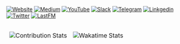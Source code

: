 [![Website](https://img.shields.io/badge/website-000000?style=for-the-badge&logo=About.me&logoColor=white)](https://kvaps.github.io)
[![Medium](https://img.shields.io/badge/Medium-12100E?style=for-the-badge&logo=medium&logoColor=white)](https://kvaps.medium.com/)
[![YouTube](https://img.shields.io/badge/YouTube-FF0000?style=for-the-badge&logo=youtube&logoColor=white)](https://www.youtube.com/watch?v=kMU3JAsFXQk&list=PLigW96d6EqkhiQ8a8R0q29NoPfn3jSw__)
[![Slack](https://img.shields.io/badge/Slack-4A154B?style=for-the-badge&logo=slack&logoColor=white)](https://app.slack.com/client/T09NY5SBT/C9T0QMNG4/user_profile/U6RT1EE4S)
[![Telegram](https://img.shields.io/badge/Telegram-2CA5E0?style=for-the-badge&logo=telegram&logoColor=white)](https://t.me/kvaps)
[![Linkgedin](https://img.shields.io/badge/LinkedIn-0077B5?style=for-the-badge&logo=linkedin&logoColor=white)](https://www.linkedin.com/in/kvaps/)
[![Twitter](https://img.shields.io/badge/Twitter-1DA1F2?style=for-the-badge&logo=twitter&logoColor=white)](https://twitter.com/kvaps)
[![LastFM](https://img.shields.io/badge/last.fm-D51007?style=for-the-badge&logo=last.fm&logoColor=white)](https://www.last.fm/user/kvaps)

<table>
<thead>
<tr>
<td>

![Contribution Stats](https://github-readme-stats.vercel.app/api?username=kvaps&show_icons=true&include_all_commits=true&custom_title=GitHub+Stats)
  
</td>
<td>
      
![Wakatime Stats](https://github-readme-stats.vercel.app/api/wakatime?username=@kvaps)
 
</td>
</tr>
</thead>
</table>
